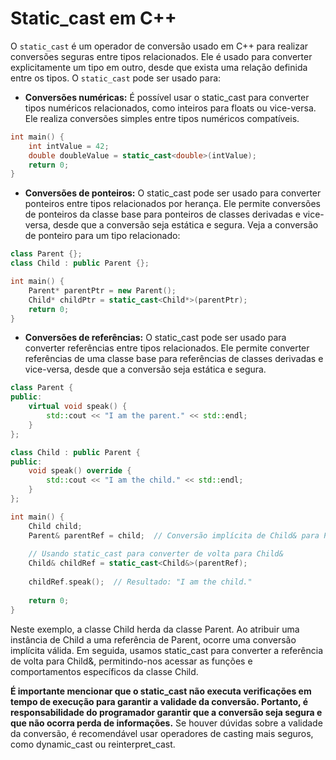 # Static_cast em C++

O `static_cast` é um operador de conversão usado em C++ para realizar conversões seguras entre tipos relacionados. Ele é usado para converter explicitamente um tipo em outro, desde que exista uma relação definida entre os tipos. O `static_cast` pode ser usado para:

- **Conversões numéricas:** É possível usar o static_cast para converter tipos numéricos relacionados, como inteiros para floats ou vice-versa. Ele realiza conversões simples entre tipos numéricos compatíveis.

```cpp
int main() {
    int intValue = 42;
    double doubleValue = static_cast<double>(intValue);
    return 0;
}
```

- **Conversões de ponteiros:** O static_cast pode ser usado para converter ponteiros entre tipos relacionados por herança. Ele permite conversões de ponteiros da classe base para ponteiros de classes derivadas e vice-versa, desde que a conversão seja estática e segura. Veja a conversão de ponteiro para um tipo relacionado:

```cpp
class Parent {};
class Child : public Parent {};

int main() {
    Parent* parentPtr = new Parent();
    Child* childPtr = static_cast<Child*>(parentPtr);
    return 0;
}
```

- **Conversões de referências:** O static_cast pode ser usado para converter referências entre tipos relacionados. Ele permite converter referências de uma classe base para referências de classes derivadas e vice-versa, desde que a conversão seja estática e segura.

```cpp
class Parent {
public:
    virtual void speak() {
        std::cout << "I am the parent." << std::endl;
    }
};

class Child : public Parent {
public:
    void speak() override {
        std::cout << "I am the child." << std::endl;
    }
};

int main() {
    Child child;
    Parent& parentRef = child;  // Conversão implícita de Child& para Parent&
    
    // Usando static_cast para converter de volta para Child&
    Child& childRef = static_cast<Child&>(parentRef);
    
    childRef.speak();  // Resultado: "I am the child."
    
    return 0;
}
```
Neste exemplo, a classe Child herda da classe Parent. Ao atribuir uma instância de Child a uma referência de Parent, ocorre uma conversão implícita válida. Em seguida, usamos static_cast para converter a referência de volta para Child&, permitindo-nos acessar as funções e comportamentos específicos da classe Child.



**É importante mencionar que o static_cast não executa verificações em tempo de execução para garantir a validade da conversão. Portanto, é responsabilidade do programador garantir que a conversão seja segura e que não ocorra perda de informações.** Se houver dúvidas sobre a validade da conversão, é recomendável usar operadores de casting mais seguros, como dynamic_cast ou reinterpret_cast.
